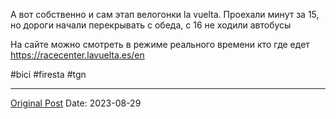 А вот собственно и сам этап велогонки la vuelta. Проехали минут за 15, но дороги начали перекрывать с обеда, с 16 не ходили автобусы

На сайте можно смотреть в режиме реального времени кто где едет https://racecenter.lavuelta.es/en

#bici #firesta #tgn

---
[Original Post](https://t.me/lev2tarragona/1525)
Date: 2023-08-29
